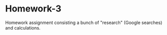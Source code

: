 # Homework-3
Homework assignment consisting a bunch of "research" (Google searches) and calculations.

